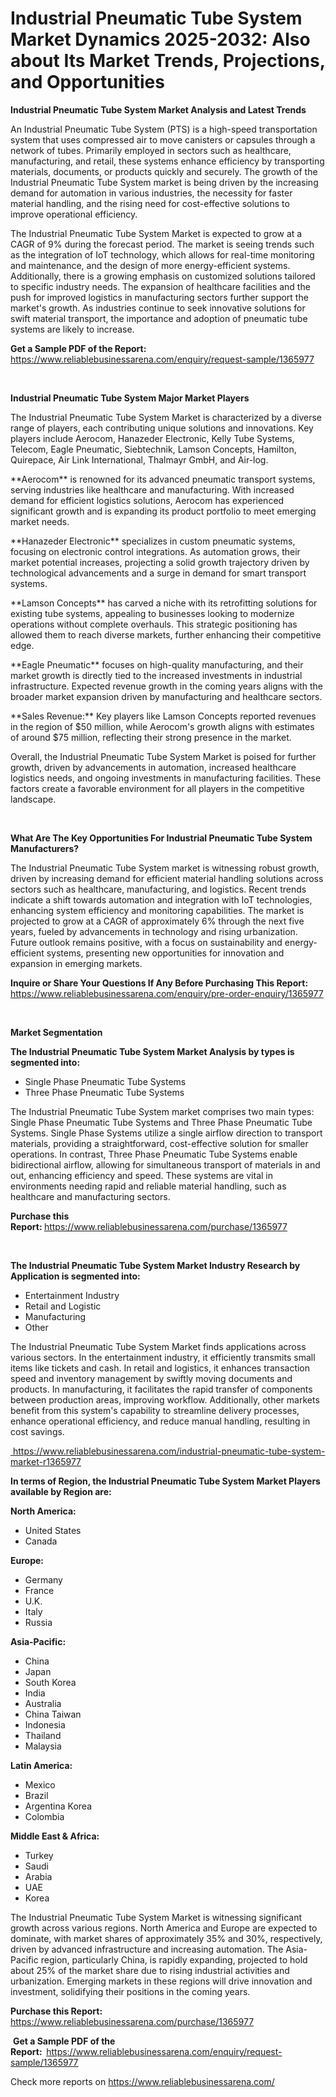 <p><h1>Industrial Pneumatic Tube System Market Dynamics 2025-2032: Also about Its Market Trends, Projections, and Opportunities</h1></p><p><strong>Industrial Pneumatic Tube System Market Analysis and Latest Trends</strong></p>
<p><p>An Industrial Pneumatic Tube System (PTS) is a high-speed transportation system that uses compressed air to move canisters or capsules through a network of tubes. Primarily employed in sectors such as healthcare, manufacturing, and retail, these systems enhance efficiency by transporting materials, documents, or products quickly and securely. The growth of the Industrial Pneumatic Tube System market is being driven by the increasing demand for automation in various industries, the necessity for faster material handling, and the rising need for cost-effective solutions to improve operational efficiency.</p><p>The Industrial Pneumatic Tube System Market is expected to grow at a CAGR of 9% during the forecast period. The market is seeing trends such as the integration of IoT technology, which allows for real-time monitoring and maintenance, and the design of more energy-efficient systems. Additionally, there is a growing emphasis on customized solutions tailored to specific industry needs. The expansion of healthcare facilities and the push for improved logistics in manufacturing sectors further support the market's growth. As industries continue to seek innovative solutions for swift material transport, the importance and adoption of pneumatic tube systems are likely to increase.</p></p>
<p><strong>Get a Sample PDF of the Report:&nbsp;</strong> <a href="https://www.reliablebusinessarena.com/enquiry/request-sample/1365977?utm_campaign=2175&utm_medium=2&utm_source=Github&utm_content=ia&utm_term=22032025&utm_id=industrial-pneumatic-tube-system">https://www.reliablebusinessarena.com/enquiry/request-sample/1365977</a></p>
<p>&nbsp;</p>
<p><strong>Industrial Pneumatic Tube System Major Market Players</strong></p>
<p><p>The Industrial Pneumatic Tube System Market is characterized by a diverse range of players, each contributing unique solutions and innovations. Key players include Aerocom, Hanazeder Electronic, Kelly Tube Systems, Telecom, Eagle Pneumatic, Siebtechnik, Lamson Concepts, Hamilton, Quirepace, Air Link International, Thalmayr GmbH, and Air-log.</p><p>**Aerocom** is renowned for its advanced pneumatic transport systems, serving industries like healthcare and manufacturing. With increased demand for efficient logistics solutions, Aerocom has experienced significant growth and is expanding its product portfolio to meet emerging market needs.</p><p>**Hanazeder Electronic** specializes in custom pneumatic systems, focusing on electronic control integrations. As automation grows, their market potential increases, projecting a solid growth trajectory driven by technological advancements and a surge in demand for smart transport systems.</p><p>**Lamson Concepts** has carved a niche with its retrofitting solutions for existing tube systems, appealing to businesses looking to modernize operations without complete overhauls. This strategic positioning has allowed them to reach diverse markets, further enhancing their competitive edge.</p><p>**Eagle Pneumatic** focuses on high-quality manufacturing, and their market growth is directly tied to the increased investments in industrial infrastructure. Expected revenue growth in the coming years aligns with the broader market expansion driven by manufacturing and healthcare sectors.</p><p>**Sales Revenue:** Key players like Lamson Concepts reported revenues in the region of $50 million, while Aerocom's growth aligns with estimates of around $75 million, reflecting their strong presence in the market.</p><p>Overall, the Industrial Pneumatic Tube System Market is poised for further growth, driven by advancements in automation, increased healthcare logistics needs, and ongoing investments in manufacturing facilities. These factors create a favorable environment for all players in the competitive landscape.</p></p>
<p>&nbsp;</p>
<p><strong>What Are The Key Opportunities For Industrial Pneumatic Tube System Manufacturers?</strong></p>
<p><p>The Industrial Pneumatic Tube System market is witnessing robust growth, driven by increasing demand for efficient material handling solutions across sectors such as healthcare, manufacturing, and logistics. Recent trends indicate a shift towards automation and integration with IoT technologies, enhancing system efficiency and monitoring capabilities. The market is projected to grow at a CAGR of approximately 6% through the next five years, fueled by advancements in technology and rising urbanization. Future outlook remains positive, with a focus on sustainability and energy-efficient systems, presenting new opportunities for innovation and expansion in emerging markets.</p></p>
<p><strong>Inquire or Share Your Questions If Any Before Purchasing This Report:</strong> <a href="https://www.reliablebusinessarena.com/enquiry/pre-order-enquiry/1365977?utm_campaign=2175&utm_medium=2&utm_source=Github&utm_content=ia&utm_term=22032025&utm_id=industrial-pneumatic-tube-system">https://www.reliablebusinessarena.com/enquiry/pre-order-enquiry/1365977</a></p>
<p>&nbsp;</p>
<p><strong>Market Segmentation</strong></p>
<p><strong>The Industrial Pneumatic Tube System Market Analysis by types is segmented into:</strong></p>
<p><ul><li>Single Phase Pneumatic Tube Systems</li><li>Three Phase Pneumatic Tube Systems</li></ul></p>
<p><p>The Industrial Pneumatic Tube System market comprises two main types: Single Phase Pneumatic Tube Systems and Three Phase Pneumatic Tube Systems. Single Phase Systems utilize a single airflow direction to transport materials, providing a straightforward, cost-effective solution for smaller operations. In contrast, Three Phase Pneumatic Tube Systems enable bidirectional airflow, allowing for simultaneous transport of materials in and out, enhancing efficiency and speed. These systems are vital in environments needing rapid and reliable material handling, such as healthcare and manufacturing sectors.</p></p>
<p><strong>Purchase this Report:&nbsp;</strong><a href="https://www.reliablebusinessarena.com/purchase/1365977?utm_campaign=2175&utm_medium=2&utm_source=Github&utm_content=ia&utm_term=22032025&utm_id=industrial-pneumatic-tube-system">https://www.reliablebusinessarena.com/purchase/1365977</a></p>
<p>&nbsp;</p>
<p><strong>The Industrial Pneumatic Tube System Market Industry Research by Application is segmented into:</strong></p>
<p><ul><li>Entertainment Industry</li><li>Retail and Logistic</li><li>Manufacturing</li><li>Other</li></ul></p>
<p><p>The Industrial Pneumatic Tube System Market finds applications across various sectors. In the entertainment industry, it efficiently transmits small items like tickets and cash. In retail and logistics, it enhances transaction speed and inventory management by swiftly moving documents and products. In manufacturing, it facilitates the rapid transfer of components between production areas, improving workflow. Additionally, other markets benefit from this system's capability to streamline delivery processes, enhance operational efficiency, and reduce manual handling, resulting in cost savings.</p></p>
<p><a href="https://www.reliablebusinessarena.com/industrial-pneumatic-tube-system-market-r1365977?utm_campaign=2175&utm_medium=2&utm_source=Github&utm_content=ia&utm_term=22032025&utm_id=industrial-pneumatic-tube-system">&nbsp;https://www.reliablebusinessarena.com/industrial-pneumatic-tube-system-market-r1365977</a></p>
<p><strong>In terms of Region, the Industrial Pneumatic Tube System Market Players available by Region are:</strong></p>
<p>
    <p> <strong> North America: </strong>
        <ul>
            <li>United States</li>
            <li>Canada</li>
        </ul>
        </p> 
    <p> <strong> Europe: </strong>
        <ul>
            <li>Germany</li>
            <li>France</li>
            <li>U.K.</li>
            <li>Italy</li>
            <li>Russia</li>
        </ul>
        </p> 
    <p> <strong> Asia-Pacific: </strong>
        <ul>
            <li>China</li>
            <li>Japan</li>
            <li>South Korea</li>
            <li>India</li>
            <li>Australia</li>
            <li>China Taiwan</li>
            <li>Indonesia</li>
            <li>Thailand</li>
            <li>Malaysia</li>
        </ul>
        </p> 
    <p> <strong> Latin America: </strong>
        <ul>
            <li>Mexico</li>
            <li>Brazil</li>
            <li>Argentina Korea</li>
            <li>Colombia</li>
        </ul>
        </p> 
    <p> <strong> Middle East & Africa: </strong>
        <ul>
            <li>Turkey</li>
            <li>Saudi</li>
            <li>Arabia</li>
            <li>UAE</li>
            <li>Korea</li>
        </ul>
    </p>
    </p>
<p><p>The Industrial Pneumatic Tube System Market is witnessing significant growth across various regions. North America and Europe are expected to dominate, with market shares of approximately 35% and 30%, respectively, driven by advanced infrastructure and increasing automation. The Asia-Pacific region, particularly China, is rapidly expanding, projected to hold about 25% of the market share due to rising industrial activities and urbanization. Emerging markets in these regions will drive innovation and investment, solidifying their positions in the coming years.</p></p>
<p><strong>Purchase this Report: </strong><a href="https://www.reliablebusinessarena.com/purchase/1365977?utm_campaign=2175&utm_medium=2&utm_source=Github&utm_content=ia&utm_term=22032025&utm_id=industrial-pneumatic-tube-system">https://www.reliablebusinessarena.com/purchase/1365977</a></p>
<p>&nbsp;<strong>Get a Sample PDF of the Report:&nbsp;&nbsp;</strong><a href="https://www.reliablebusinessarena.com/enquiry/request-sample/1365977?utm_campaign=2175&utm_medium=2&utm_source=Github&utm_content=ia&utm_term=22032025&utm_id=industrial-pneumatic-tube-system">https://www.reliablebusinessarena.com/enquiry/request-sample/1365977</a></p>
<p><strong></strong></p>
<p>Check more reports on <a href="https://www.reliablebusinessarena.com/?utm_campaign=2175&utm_medium=2&utm_source=Github&utm_content=ia&utm_term=22032025&utm_id=industrial-pneumatic-tube-system">https://www.reliablebusinessarena.com/</a></p>